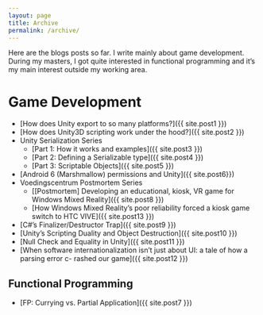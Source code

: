 ```yaml
---
layout: page
title: Archive
permalink: /archive/
---
```


Here are the blogs posts so far. I write mainly about game development. During my masters, I got quite interested in functional programming and it’s my main interest outside my working area.

# Game Development
- [How does Unity export to so many platforms?]({{ site.post1 }})
- [How does Unity3D scripting work under the hood?]({{ site.post2 }})
- Unity Serialization Series
	- [Part 1: How it works and examples]({{ site.post3 }})
	- [Part 2: Defining a Serializable type]({{ site.post4 }})
	- [Part 3: Scriptable Objects]({{ site.post5 }})
- [Android 6 (Marshmallow) permissions and Unity]({{ site.post6}})
- Voedingscentrum Postmortem Series
	- [[Postmortem] Developing an educational, kiosk, VR game for Windows Mixed Reality]({{ site.post8 }})
	- [How Windows Mixed Reality’s poor reliability forced a kiosk game switch to HTC VIVE]({{ site.post13 }})
- [C#’s Finalizer/Destructor Trap]({{ site.post9 }})
- [Unity’s Scripting Duality and Object Destruction]({{ site.post10 }})
- [Null Check and Equality in Unity]({{ site.post11 }})
- [When software internationalization isn’t just about UI: a tale of how a parsing error c- rashed our game]({{ site.post12 }})


## Functional Programming
- [FP: Currying vs. Partial Application]({{ site.post7 }})
